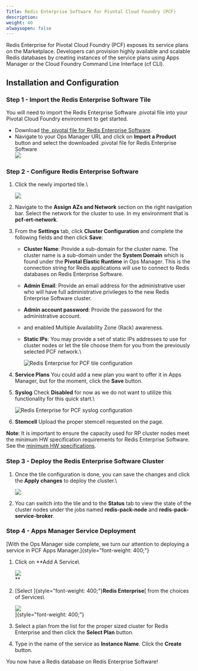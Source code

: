 ```yaml
---
Title: Redis Enterprise Software for Pivotal Cloud Foundry (PCF)
description: 
weight: 40
alwaysopen: false
---
```

Redis Enterprise for Pivotal Cloud Foundry (PCF) exposes its service
plans on the Marketplace. Developers can provision highly available and
scalable Redis databases by creating instances of the service plans
using Apps Manager or the Cloud Foundry Command Line Interface (cf CLI).

## Installation and Configuration

### Step 1 - Import the Redis Enterprise Software Tile

You will need to import the Redis Enterprise Software .pivotal file into
your Pivotal Cloud Foundry environment to get started.

-   Download [the .pivotal file for Redis Enterprise
    Software](https://app.redislabs.com/#/sign-up/software?direct=true&download=pivotal_cf).
-   Navigate to your Ops Manager URL and click on **Import a Product**
    button and select the downloaded .pivotal file for Redis Enterprise
    Software\
    ![](/images/rs/pcf_view_ops_manger.png?width=800&height=205)

### Step 2 - Configure Redis Enterprise Software

1.  Click the newly imported tile.\

    ![](/images/rs/pcf_pre-install_tile.png?width=189&height=189)
2.  Navigate to the **Assign AZs and Network** section on the right
    navigation bar. Select the network for the cluster to use. In my
    environment that is **pcf-ert-network**.
3.  From the **Settings** tab, click **Cluster Configuration** and
    complete the following fields and then click **Save**:
    -   **Cluster Name**: Provide a sub-domain for the cluster name. The
        cluster name is a sub-domain under the **System Domain** which
        is found under the **Pivotal Elastic Runtime** in Ops Manager.
        This is the connection string for Redis applications will use to
        connect to Redis databases on Redis Enterprise Software.
    -   **Admin Email**: Provide an email address for the administrative
        user who will have full administrative privileges to the new
        Redis Enterprise Software cluster.
    -   **Admin account password**: Provide the password for the
        administrative account.
    -   and enabled Multiple Availability Zone (Rack) awareness.
    -   **Static IPs**: You may provide a set of static IPs addresses to
        use for cluster nodes or let the tile choose them for you from
        the previously selected PCF network.\

        ![Redis Enterprise for PCF tile
        configuration](/images/rs/rs_tile_config.png?_t=1520874329?width=800&height=604)
4.  **Service Plans** You could add a new plan you want to offer it in
    Apps Manager, but for the moment, click the **Save** button.
5.  **Syslog** Check **Disabled** for now as we do not want to utilize
    this functionality for this quick start.\

    ![Redis Enterprise for PCF syslog
    configuration](/images/rs/syslog_disable.png?width=800&height=557)
6.  **Stemcell** Upload the proper stemcell requested on the page.

**Note**: It is important to ensure the capacity used for RP cluster
nodes meet the minimum HW specification requirements for Redis
Enterprise Software. See the [minimum HW
specifications](/redis-enterprise-documentation/installing-and-upgrading/hardware-software-requirements/).

### Step 3 - Deploy the Redis Enterprise Software Cluster

1.  Once the tile configuration is done, you can save the changes and
    click the **Apply changes** to deploy the cluster.\

    ![](/images/rs/post-install-dashboard.png?width=800&height=227)
2.  You can switch into the tile and to the **Status** tab to view the
    state of the cluster nodes under the jobs named
    **redis-pack-node** and **redis-pack-service-broker**.

### Step 4 - Apps Manager Service Deployment

[With the Ops Manager side complete, we turn our attention to deploying
a service in PCF Apps Manager.]{style="font-weight: 400;"}

1.  Click on **Add A Service\

    ![](/images/rs/apps_manager_add_service_button.png?width=1000&height=278)\
    **
2.  [Select ]{style="font-weight: 400;"}**Redis Enterprise**[ from the
    choices of Services\

    ![](/images/rs/apps_manager_add_service-1.png?_t=1520885153?width=800&height=635)\
    ]{style="font-weight: 400;"}
3.  Select a plan from the list for the proper sized cluster for Redis
    Enterprise and then click the **Select Plan** button.
4.  Type in the name of the service as **Instance Name**. Click the
    **Create** button.

You now have a Redis database on Redis Enterprise Software!

